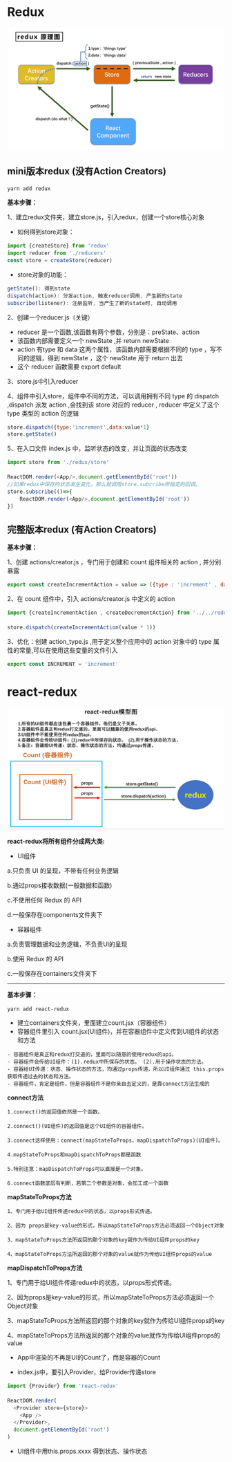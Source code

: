 # Redux 
<img src='./public/redux原理图.png'>

## mini版本redux (没有Action Creators)

`yarn add redux`

**基本步骤：**

1、建立redux文件夹，建立store.js，引入redux，创建一个store核心对象

- 如何得到store对象：
```js
import {createStore} from 'redux'
import reducer from './reducers'
const store = createStore(reducer)
```
- store对象的功能：
```js
getState(): 得到state
dispatch(action): 分发action, 触发reducer调用, 产生新的state
subscribe(listener): 注册监听, 当产生了新的state时, 自动调用
```
2、创建一个reducer.js（关键）
- reducer 是一个函数,该函数有两个参数，分别是：preState、action
- 该函数内部需要定义一个 newState ,并 return newState 
- action 有type 和 data 这两个属性，该函数内部需要根据不同的 type ，写不同的逻辑，得到 newState ，这个 newState 用于 return 出去
- 这个 reducer 函数需要 export default

3、store.js中引入reducer

4、组件中引入store，组件中不同的方法，可以调用拥有不同 type 的 dispatch ,dispatch 派发 action ,会找到该 store 对应的 reducer , reducer 中定义了这个 type 类型的 action 的逻辑
```js
store.dispatch({type:'increment',data:value*1}
store.getState()
```
5、在入口文件 index.js 中，监听状态的改变，并让页面的状态改变
```js
import store from './redux/store'

ReactDOM.render(<App/>,document.getElementById('root'))
//如果redux中保存的状态发生变化，那么就调用store.subcribe所指定的回调。
store.subscribe(()=>{
	ReactDOM.render(<App/>,document.getElementById('root'))
})
```

## 完整版本redux (有Action Creators)

**基本步骤：**

1、创建 actions/creator.js ，专门用于创建和 count 组件相关的 action , 并分别暴露
```js
export const createIncrementAction = value => ({type : 'increment' , data : value})
```
2、在 count 组件中，引入 actions/creator.js 中定义的 action
```js
import {createIncrementAction , createDecrementAction} from '../../redux/count_action_creator.js'

store.dispatch(createIncrementAction(value * 1))
```
3、优化：创建 action_type.js ,用于定义整个应用中的 action 对象中的 type 属性的常量,可以在使用这些变量的文件引入
```js
export const INCREMENT = 'increment'
```


# react-redux 
<img src='./public/react-redux模型图.png'>

**react-redux将所有组件分成两大类:**

- UI组件

a.只负责 UI 的呈现，不带有任何业务逻辑

b.通过props接收数据(一般数据和函数)

c.不使用任何 Redux 的 API

d.一般保存在components文件夹下

- 容器组件

a.负责管理数据和业务逻辑，不负责UI的呈现

b.使用 Redux 的 API

c.一般保存在containers文件夹下

<hr>

**基本步骤：**

`yarn add react-redux`

- 建立containers文件夹，里面建立count.jsx（容器组件）
- 容器组件里引入 count.jsx(UI组件)，并在容器组件中定义传到UI组件的状态和方法
```
- 容器组件是真正和redux打交道的，里面可以随意的使用redux的api。
- 容器组件会传给UI组件：(1).redux中所保存的状态。 (2).用于操作状态的方法。
- 容器给UI传递：状态、操作状态的方法，均通过props传递，所以UI组件通过 this.props 获取传递过去的状态和方法。
- 容器组件，肯定是组件，但是容器组件不是你亲自去定义的，是靠connect方法生成的
```
**connect方法**

	1.connect()的返回值依然是一个函数。

	2.connect()(UI组件)的返回值是这个UI组件的容器组件。

	3.connect这样使用：connect(mapStateToProps，mapDispatchToProps)(UI组件)。

	4.mapStateToProps和mapDispatchToProps都是函数

	5.特别注意：mapDispatchToProps可以直接是一个对象。

	6.connect函数底层有判断，若第二个参数是对象，会加工成一个函数


**mapStateToProps方法**

	1、专门用于给UI组件传递redux中的状态，以props形式传递。

	2、因为 props是key-value的形式，所以mapStateToProps方法必须返回一个Object对象

	3、mapStateToProps方法所返回的那个对象的key就作为传给UI组件props的key

	4、mapStateToProps方法所返回的那个对象的value就作为传给UI组件props的value

**mapDispatchToProps方法**

1、专门用于给UI组件传递redux中的状态，以props形式传递。

2、因为props是key-value的形式，所以mapStateToProps方法必须返回一个Object对象

3、mapStateToProps方法所返回的那个对象的key就作为传给UI组件props的key

4、mapStateToProps方法所返回的那个对象的value就作为传给UI组件props的value


- App中渲染的不再是UI的Count了，而是容器的Count

- index.js中，要引入Provider，给Provider传递store
```js
import {Provider} from 'react-redux'

ReactDOM.render(
  <Provider store={store}>
    <App />
  </Provider>,
  document.getElementById('root')
)
```

- UI组件中用this.props.xxxx 得到状态、操作状态

	

